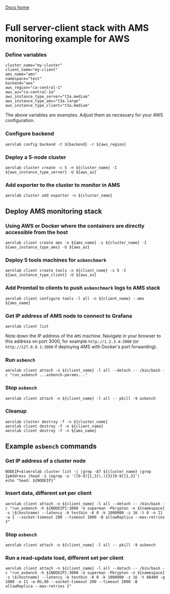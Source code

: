 [Docs home](../../../README.md)

# Full server-client stack with AMS monitoring example for AWS


### Define variables

```
cluster_name="my-cluster"
client_name="my-client"
ams_name="ams"
namespace="test"
backend="aws"
aws_region="ca-central-1"
aws_az="ca-central-1a"
aws_instance_type_server="t3a.medium"
aws_instance_type_ams="t3a.large"
aws_instance_type_client="t3a.medium"
```

The above variables are examples. Adjust them as necessary for your AWS configuration.

### Configure backend

```
aerolab config backend -t ${backend} -r ${aws_region}
```

### Deploy a 5-node cluster

```
aerolab cluster create -c 5 -n ${cluster_name} -I ${aws_instance_type_server} -U ${aws_az}
```

### Add exporter to the cluster to monitor in AMS

```
aerolab cluster add exporter -n ${cluster_name}
```

## Deploy AMS monitoring stack

### Using AWS or Docker where the containers are directly accessible from the host

```
aerolab client create ams -n ${ams_name} -s ${cluster_name} -I ${aws_instance_type_ams} -U ${aws_az}
```

### Deploy 5 tools machines for `asbenchmark`

```
aerolab client create tools -n ${client_name} -c 5 -I ${aws_instance_type_client} -U ${aws_az}
```

### Add Promtail to clients to push `asbenchmark` logs to AMS stack

```
aerolab client configure tools -l all -n ${client_name} --ams ${ams_name}
```

### Get IP address of AMS node to connect to Grafana

```
aerolab client list
```

Note down the IP address of the `AMS` machine. Navigate in your browser to this
address on port 3000, for example `http://1.2.3.4:3000` (or `http://127.0.0.1:3000`
if deploying AMS with Docker's port forwarding).

### Run `asbench`

```
aerolab client attach -n ${client_name} -l all --detach -- /bin/bash -c "run_asbench ...asbench-params..."
```

### Stop `asbench`

```
aerolab client attach -n ${client_name} -l all -- pkill -9 asbench
```

### Cleanup

```
aerolab cluster destroy -f -n ${cluster_name}
aerolab client destroy -f -n ${client_name}
aerolab client destroy -f -n ${ams_name}
```

## Example `asbench` commands

### Get IP address of a cluster node

```
NODEIP=$(aerolab cluster list -j |grep -A7 ${cluster_name} |grep IpAddress |head -1 |egrep -o '([0-9]{1,3}\.){3}[0-9]{1,3}')
echo "Seed: ${NODEIP}"
```

### Insert data, different set per client

```
aerolab client attach -n ${client_name} -l all --detach -- /bin/bash -c "run_asbench -h ${NODEIP}:3000 -U superman -Pkrypton -n ${namespace} -s \$(hostname) --latency -b testbin -K 0 -k 1000000 -z 16 -t 0 -o I1 -w I --socket-timeout 200 --timeout 1000 -B allowReplica --max-retries 2"
```

### Stop `asbench`

```
aerolab client attach -n ${client_name} -l all -- pkill -9 asbench
```


### Run a read-update load, different set per client

```
aerolab client attach -n ${client_name} -l all --detach -- /bin/bash -c "run_asbench -h ${NODEIP}:3000 -U superman -Pkrypton -n ${namespace} -s \$(hostname) --latency -b testbin -K 0 -k 1000000 -z 16 -t 86400 -g 1000 -o I1 -w RU,80 --socket-timeout 200 --timeout 1000 -B allowReplica --max-retries 2"
```
